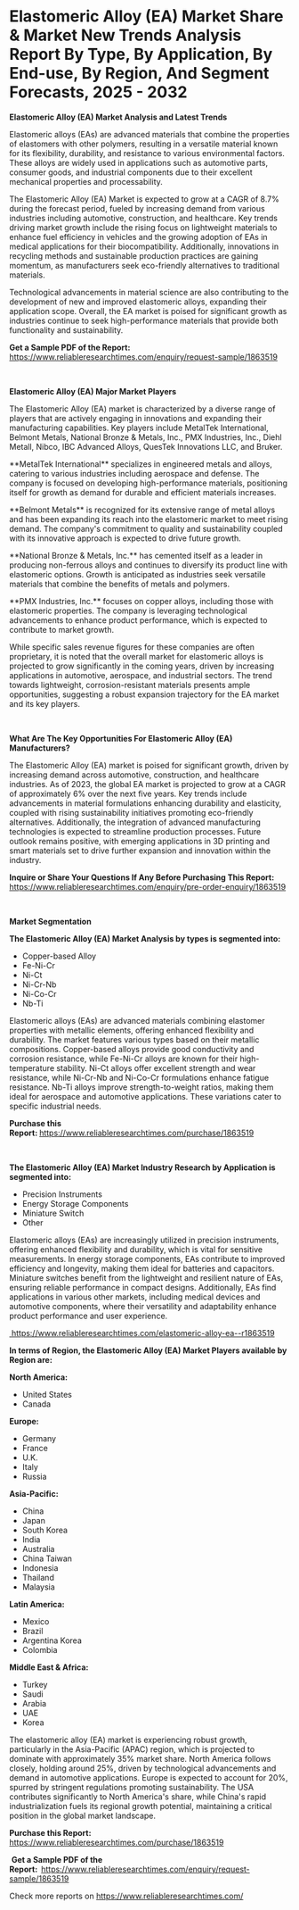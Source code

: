 <p><h1>Elastomeric Alloy (EA) Market Share & Market New Trends Analysis Report By Type, By Application, By End-use, By Region, And Segment Forecasts, 2025 - 2032</h1></p><p><strong>Elastomeric Alloy (EA) Market Analysis and Latest Trends</strong></p>
<p><p>Elastomeric alloys (EAs) are advanced materials that combine the properties of elastomers with other polymers, resulting in a versatile material known for its flexibility, durability, and resistance to various environmental factors. These alloys are widely used in applications such as automotive parts, consumer goods, and industrial components due to their excellent mechanical properties and processability.</p><p>The Elastomeric Alloy (EA) Market is expected to grow at a CAGR of 8.7% during the forecast period, fueled by increasing demand from various industries including automotive, construction, and healthcare. Key trends driving market growth include the rising focus on lightweight materials to enhance fuel efficiency in vehicles and the growing adoption of EAs in medical applications for their biocompatibility. Additionally, innovations in recycling methods and sustainable production practices are gaining momentum, as manufacturers seek eco-friendly alternatives to traditional materials.</p><p>Technological advancements in material science are also contributing to the development of new and improved elastomeric alloys, expanding their application scope. Overall, the EA market is poised for significant growth as industries continue to seek high-performance materials that provide both functionality and sustainability.</p></p>
<p><strong>Get a Sample PDF of the Report:&nbsp;</strong> <a href="https://www.reliableresearchtimes.com/enquiry/request-sample/1863519?utm_campaign=2669&utm_medium=2&utm_source=Github&utm_content=ia&utm_term=03042025&utm_id=elastomeric-alloy-ea">https://www.reliableresearchtimes.com/enquiry/request-sample/1863519</a></p>
<p>&nbsp;</p>
<p><strong>Elastomeric Alloy (EA) Major Market Players</strong></p>
<p><p>The Elastomeric Alloy (EA) market is characterized by a diverse range of players that are actively engaging in innovations and expanding their manufacturing capabilities. Key players include MetalTek International, Belmont Metals, National Bronze & Metals, Inc., PMX Industries, Inc., Diehl Metall, Nibco, IBC Advanced Alloys, QuesTek Innovations LLC, and Bruker.</p><p>**MetalTek International** specializes in engineered metals and alloys, catering to various industries including aerospace and defense. The company is focused on developing high-performance materials, positioning itself for growth as demand for durable and efficient materials increases.</p><p>**Belmont Metals** is recognized for its extensive range of metal alloys and has been expanding its reach into the elastomeric market to meet rising demand. The company's commitment to quality and sustainability coupled with its innovative approach is expected to drive future growth.</p><p>**National Bronze & Metals, Inc.** has cemented itself as a leader in producing non-ferrous alloys and continues to diversify its product line with elastomeric options. Growth is anticipated as industries seek versatile materials that combine the benefits of metals and polymers.</p><p>**PMX Industries, Inc.** focuses on copper alloys, including those with elastomeric properties. The company is leveraging technological advancements to enhance product performance, which is expected to contribute to market growth.</p><p>While specific sales revenue figures for these companies are often proprietary, it is noted that the overall market for elastomeric alloys is projected to grow significantly in the coming years, driven by increasing applications in automotive, aerospace, and industrial sectors. The trend towards lightweight, corrosion-resistant materials presents ample opportunities, suggesting a robust expansion trajectory for the EA market and its key players.</p></p>
<p>&nbsp;</p>
<p><strong>What Are The Key Opportunities For Elastomeric Alloy (EA) Manufacturers?</strong></p>
<p><p>The Elastomeric Alloy (EA) market is poised for significant growth, driven by increasing demand across automotive, construction, and healthcare industries. As of 2023, the global EA market is projected to grow at a CAGR of approximately 6% over the next five years. Key trends include advancements in material formulations enhancing durability and elasticity, coupled with rising sustainability initiatives promoting eco-friendly alternatives. Additionally, the integration of advanced manufacturing technologies is expected to streamline production processes. Future outlook remains positive, with emerging applications in 3D printing and smart materials set to drive further expansion and innovation within the industry.</p></p>
<p><strong>Inquire or Share Your Questions If Any Before Purchasing This Report:</strong> <a href="https://www.reliableresearchtimes.com/enquiry/pre-order-enquiry/1863519?utm_campaign=2669&utm_medium=2&utm_source=Github&utm_content=ia&utm_term=03042025&utm_id=elastomeric-alloy-ea">https://www.reliableresearchtimes.com/enquiry/pre-order-enquiry/1863519</a></p>
<p>&nbsp;</p>
<p><strong>Market Segmentation</strong></p>
<p><strong>The Elastomeric Alloy (EA) Market Analysis by types is segmented into:</strong></p>
<p><ul><li>Copper-based Alloy</li><li>Fe-Ni-Cr</li><li>Ni-Ct</li><li>Ni-Cr-Nb</li><li>Ni-Co-Cr</li><li>Nb-Ti</li></ul></p>
<p><p>Elastomeric alloys (EAs) are advanced materials combining elastomer properties with metallic elements, offering enhanced flexibility and durability. The market features various types based on their metallic compositions. Copper-based alloys provide good conductivity and corrosion resistance, while Fe-Ni-Cr alloys are known for their high-temperature stability. Ni-Ct alloys offer excellent strength and wear resistance, while Ni-Cr-Nb and Ni-Co-Cr formulations enhance fatigue resistance. Nb-Ti alloys improve strength-to-weight ratios, making them ideal for aerospace and automotive applications. These variations cater to specific industrial needs.</p></p>
<p><strong>Purchase this Report:&nbsp;</strong><a href="https://www.reliableresearchtimes.com/purchase/1863519?utm_campaign=2669&utm_medium=2&utm_source=Github&utm_content=ia&utm_term=03042025&utm_id=elastomeric-alloy-ea">https://www.reliableresearchtimes.com/purchase/1863519</a></p>
<p>&nbsp;</p>
<p><strong>The Elastomeric Alloy (EA) Market Industry Research by Application is segmented into:</strong></p>
<p><ul><li>Precision Instruments</li><li>Energy Storage Components</li><li>Miniature Switch</li><li>Other</li></ul></p>
<p><p>Elastomeric alloys (EAs) are increasingly utilized in precision instruments, offering enhanced flexibility and durability, which is vital for sensitive measurements. In energy storage components, EAs contribute to improved efficiency and longevity, making them ideal for batteries and capacitors. Miniature switches benefit from the lightweight and resilient nature of EAs, ensuring reliable performance in compact designs. Additionally, EAs find applications in various other markets, including medical devices and automotive components, where their versatility and adaptability enhance product performance and user experience.</p></p>
<p><a href="https://www.reliableresearchtimes.com/elastomeric-alloy-ea--r1863519?utm_campaign=2669&utm_medium=2&utm_source=Github&utm_content=ia&utm_term=03042025&utm_id=elastomeric-alloy-ea">&nbsp;https://www.reliableresearchtimes.com/elastomeric-alloy-ea--r1863519</a></p>
<p><strong>In terms of Region, the Elastomeric Alloy (EA) Market Players available by Region are:</strong></p>
<p>
    <p> <strong> North America: </strong>
        <ul>
            <li>United States</li>
            <li>Canada</li>
        </ul>
        </p> 
    <p> <strong> Europe: </strong>
        <ul>
            <li>Germany</li>
            <li>France</li>
            <li>U.K.</li>
            <li>Italy</li>
            <li>Russia</li>
        </ul>
        </p> 
    <p> <strong> Asia-Pacific: </strong>
        <ul>
            <li>China</li>
            <li>Japan</li>
            <li>South Korea</li>
            <li>India</li>
            <li>Australia</li>
            <li>China Taiwan</li>
            <li>Indonesia</li>
            <li>Thailand</li>
            <li>Malaysia</li>
        </ul>
        </p> 
    <p> <strong> Latin America: </strong>
        <ul>
            <li>Mexico</li>
            <li>Brazil</li>
            <li>Argentina Korea</li>
            <li>Colombia</li>
        </ul>
        </p> 
    <p> <strong> Middle East & Africa: </strong>
        <ul>
            <li>Turkey</li>
            <li>Saudi</li>
            <li>Arabia</li>
            <li>UAE</li>
            <li>Korea</li>
        </ul>
    </p>
    </p>
<p><p>The elastomeric alloy (EA) market is experiencing robust growth, particularly in the Asia-Pacific (APAC) region, which is projected to dominate with approximately 35% market share. North America follows closely, holding around 25%, driven by technological advancements and demand in automotive applications. Europe is expected to account for 20%, spurred by stringent regulations promoting sustainability. The USA contributes significantly to North America's share, while China's rapid industrialization fuels its regional growth potential, maintaining a critical position in the global market landscape.</p></p>
<p><strong>Purchase this Report: </strong><a href="https://www.reliableresearchtimes.com/purchase/1863519?utm_campaign=2669&utm_medium=2&utm_source=Github&utm_content=ia&utm_term=03042025&utm_id=elastomeric-alloy-ea">https://www.reliableresearchtimes.com/purchase/1863519</a></p>
<p>&nbsp;<strong>Get a Sample PDF of the Report:&nbsp;&nbsp;</strong><a href="https://www.reliableresearchtimes.com/enquiry/request-sample/1863519?utm_campaign=2669&utm_medium=2&utm_source=Github&utm_content=ia&utm_term=03042025&utm_id=elastomeric-alloy-ea">https://www.reliableresearchtimes.com/enquiry/request-sample/1863519</a></p>
<p><strong></strong></p>
<p>Check more reports on <a href="https://www.reliableresearchtimes.com/?utm_campaign=2669&utm_medium=2&utm_source=Github&utm_content=ia&utm_term=03042025&utm_id=elastomeric-alloy-ea">https://www.reliableresearchtimes.com/</a></p>